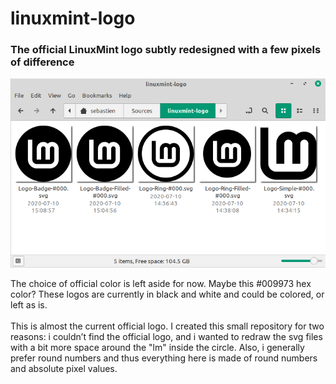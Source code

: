 # linuxmint-logo
### The official LinuxMint logo subtly redesigned with a few pixels of difference
![Preview of logo variations](https://github.com/SebastJava/linuxmint-logo/blob/master/linuxmint-logo-prv.png)

The choice of official color is left aside for now. Maybe this #009973 hex color? These logos are currently in black and white and could be colored, or left as is.
<br><br>
This is almost the current official logo. I created this small repository for two reasons: i couldn’t find the official logo, and i wanted to redraw the svg files with a bit more space around the "lm" inside the circle. Also, i generally prefer round numbers and thus everything here is made of round numbers and absolute pixel values.
